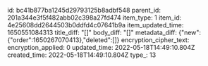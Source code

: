id: bc41b877ba1245d29793125b8adbf548
parent_id: 201a344e3f5f482abb02c398a27fd474
item_type: 1
item_id: 4e25608dd2644503b0ddfd4c07641b9a
item_updated_time: 1650551084313
title_diff: "[]"
body_diff: "[]"
metadata_diff: {"new":{"order":1650267070413},"deleted":[]}
encryption_cipher_text: 
encryption_applied: 0
updated_time: 2022-05-18T14:49:10.804Z
created_time: 2022-05-18T14:49:10.804Z
type_: 13